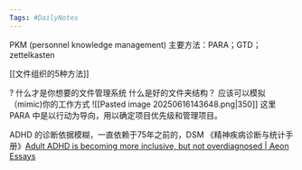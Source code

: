 ```yaml
---
Tags: #DailyNotes 
---
```


PKM (personnel knowledge management)
	主要方法：PARA；GTD；zettelkasten

[[文件组织的5种方法]]


 ? 什么才是你想要的文件管理系统
	 什么是好的文件夹结构？ 应该可以模拟（mimic)你的工作方式
	 ![[Pasted image 20250616143648.png|350]]
这里PARA 中是以行动为导向，用以确定项目优先级和管理项目。





ADHD 的诊断依据模糊，一直依赖于75年之前的，DSM 《精神疾病诊断与统计手册》[Adult ADHD is becoming more inclusive, but not overdiagnosed \| Aeon Essays](https://aeon.co/essays/adult-adhd-is-becoming-more-inclusive-but-not-overdiagnosed?utm_source=rss-feed)